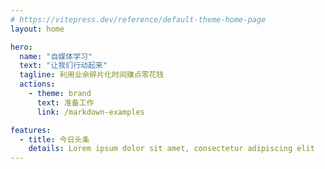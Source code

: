 ```yaml
---
# https://vitepress.dev/reference/default-theme-home-page
layout: home

hero:
  name: "自媒体学习"
  text: "让我们行动起来"
  tagline: 利用业余碎片化时间赚点零花钱
  actions:
    - theme: brand
      text: 准备工作
      link: /markdown-examples

features:
  - title: 今日头条
    details: Lorem ipsum dolor sit amet, consectetur adipiscing elit
---
```


